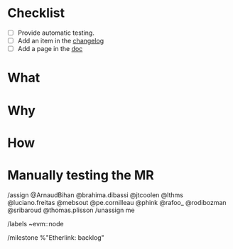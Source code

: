 <!-- EVM node merge request template. -->

# Checklist

- [ ] Provide automatic testing.
- [ ] Add an item in the
      [changelog](https://gitlab.com/tezos/tezos/-/blob/master/etherlink/CHANGES_NODE.md)
- [ ] Add a page in the
      [doc](https://gitlab.com/tezos/tezos/-/tree/master/etherlink/docs)

# What

<!-- Explain what your MR does without going into details. -->

# Why

<!-- Explain the motivation for your work. -->

# How

<!-- Explain how your MR achieves what it says it does and why it is a good way. -->
<!-- Discuss possible side-effects and other solutions you have considered. -->

# Manually testing the MR

<!-- Explain how to test you MR, preferably manually or by running a test. -->

/assign @ArnaudBihan @brahima.dibassi @jtcoolen @lthms @luciano.freitas @mebsout @pe.cornilleau @phink @rafoo\_ @rodibozman @sribaroud @thomas.plisson
/unassign me


/labels ~evm::node

/milestone %"Etherlink: backlog"
